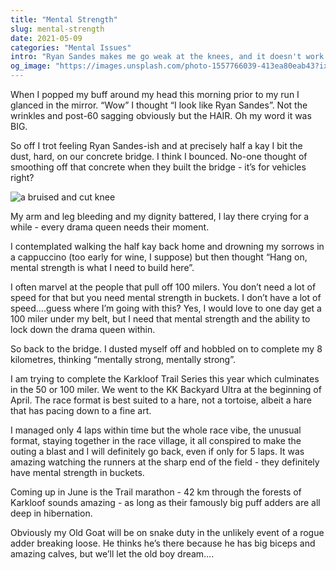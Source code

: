```yaml
---
title: "Mental Strength"
slug: mental-strength
date: 2021-05-09
categories: "Mental Issues"
intro: "Ryan Sandes makes me go weak at the knees, and it doesn't work out well. But unless a puff adder gets the better of me, I will be mentally stronger."
og_image: "https://images.unsplash.com/photo-1557766039-413ea80eab43?ixid=MnwxMTY5NDl8MHwxfHNlYXJjaHwxfHxzdHJlbmd0aHxlbnwwfHx8fDE2MjA1MjI2MDY&ixlib=rb-1.2.1&w=1200&h=630&fit=crop"
---
```


When I popped my buff around my head this morning prior to my run I glanced in the mirror. “Wow” I thought “I look like Ryan Sandes”. Not the wrinkles and post-60 sagging obviously but the HAIR. Oh my word it was BIG.

So off I trot feeling Ryan Sandes-ish and at precisely half a kay I bit the dust, hard, on our concrete bridge. I think I bounced. No-one thought of smoothing off that concrete when they built the bridge - it’s for vehicles right?

<img alt="a bruised and cut knee" src="https://res.cloudinary.com/dy6grlu8z/image/upload/c_scale,w_1274/v1620522415/xtqfv4ywshrfvsrsx1q4.jpg">

My arm and leg bleeding and my dignity battered, I lay there crying for a while - every drama queen needs their moment.

I contemplated walking the half kay back home and drowning my sorrows in a cappuccino (too early for wine, I suppose) but then thought “Hang on, mental strength is what I need to build here”.

I often marvel at the people that pull off 100 milers. You don’t need a lot of speed for that but you need mental strength in buckets. I don’t have a lot of speed….guess where I’m going with this?
Yes, I would love to one day get a 100 miler under my belt, but I need that mental strength and the ability to lock down the drama queen within.

So back to the bridge. I dusted myself off and hobbled on to complete my 8 kilometres, thinking “mentally strong, mentally strong”.

I am trying to complete the Karkloof Trail Series this year which culminates in the 50 or 100 miler. We went to the KK Backyard Ultra at the beginning of April. The race format is best suited to a hare, not a tortoise, albeit a hare that has pacing down to a fine art.

I managed only 4 laps within time but the whole race vibe, the unusual format, staying together in the race village, it all conspired to make the outing a blast and I will definitely go back, even if only for 5 laps. It was amazing watching the runners at the sharp end of the field - they definitely have mental strength in buckets.

Coming up in June is the Trail marathon - 42 km through the forests of Karkloof sounds amazing - as long as their famously big puff adders are all deep in hibernation.

Obviously my Old Goat will be on snake duty in the unlikely event of a rogue adder breaking loose. He thinks he’s there because he has big biceps and amazing calves, but we’ll let the old boy dream….
